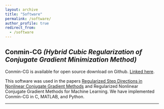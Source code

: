 ```yaml
---
layout: archive
title: "Software"
permalink: /software/
author_profile: true
redirect_from:
  - /software
---
```


## Conmin-CG *(Hybrid Cubic Regularization of Conjugate Gradient Minimization Method)*

Conmin-CG is available for open source download on Github. <a href="https://github.com/cassiebuhler/ConminCG" target="_blank" rel="noopener noreferrer">Linked here</a>.

This software was used in the papers <a href="https://arxiv.org/abs/2110.06308" target="_blank" rel="noopener noreferrer">Regularized Step Directions in Nonlinear Conjugate Gradient Methods</a> and Regularized Nonlinear Conjugate Gradient Methods for Machine Learning. We have implemented Conmin-CG in C, MATLAB, and Python. 



---
